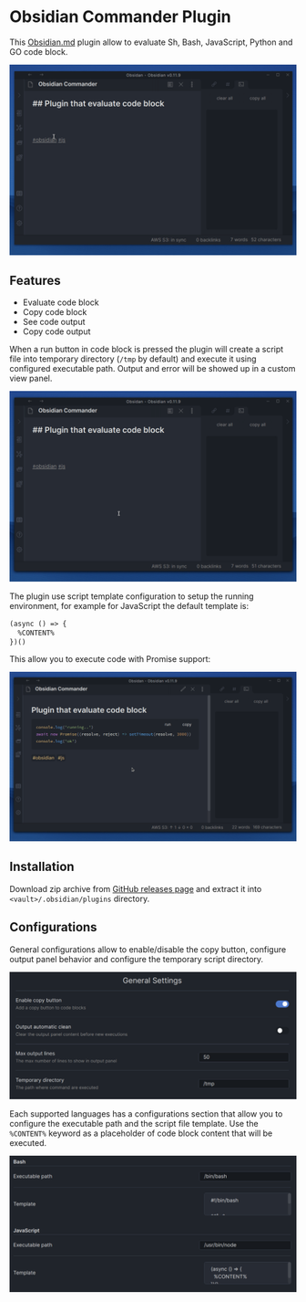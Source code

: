# Obsidian Commander Plugin

This [Obsidian.md](https://obsidian.md/) plugin allow to evaluate Sh, Bash, JavaScript, Python and GO code block.

![simple command](./doc/gifs/bash.gif)
## Features

- Evaluate code block
- Copy code block
- See code output
- Copy code output

When a run button in code block is pressed the plugin will create a script file into temporary directory (`/tmp` by default) and execute it using configured executable path. Output and error will be showed up in a custom view panel.

![simple command](./doc/gifs/javascript.gif)

The plugin use script template configuration to setup the running environment, 
for example for JavaScript the default template is:
```
(async () => {
  %CONTENT%
})()
```

This allow you to execute code with Promise support:

![simple command](./doc/gifs/long-running.gif)

## Installation

Download zip archive from [GitHub releases page](https://github.com/daaru00/obsidian-commander/releases) and extract it into `<vault>/.obsidian/plugins` directory.

## Configurations

General configurations allow to enable/disable the copy button, configure output panel behavior and configure the temporary script directory.

![general settings](./doc/imgs/general-settings.png)

Each supported languages has a configurations section that allow you to configure the executable path and the script file template. Use the `%CONTENT%` keyword as a placeholder of code block content that will be executed.

![languages settings](./doc/imgs/languages-settings.png)
